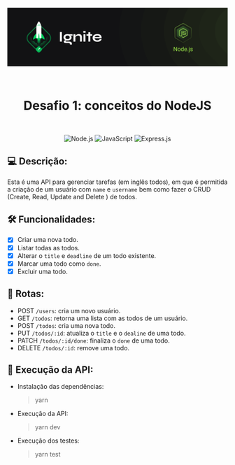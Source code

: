 <p align="center">
  <img src=".github/capa-ignite-nodejs.png" alt="Ignite Node.js">
</p>

<br>

<h1 align="center">
  Desafio 1: conceitos do NodeJS
</h1>

<br>

<p align="center">
  <img src="https://img.shields.io/badge/Node.js-339933?style=for-the-badge&logo=nodedotjs&logoColor=white" alt="Node.js">
  <img src="https://img.shields.io/badge/JavaScript-323330?style=for-the-badge&logo=javascript&logoColor=F7DF1E" alt="JavaScript">
  <img src="https://img.shields.io/badge/Express.js-000000?style=for-the-badge&logo=express&logoColor=white" alt="Express.js">
</p>

## :computer: Descrição:
Esta é uma API para gerenciar tarefas (em inglês todos), em que é permitida a criação de um usuário com `name` e `username` bem como fazer o CRUD (Create, Read, Update and Delete ) de todos.

## :hammer_and_wrench: Funcionalidades:
- [x] Criar uma nova todo.
- [x] Listar todas as todos.
- [x] Alterar o `title` e `deadline` de um todo existente.
- [x] Marcar uma todo como `done`.
- [x] Excluir uma todo.

## :link: Rotas:
- POST `/users`: cria um novo usuário.
- GET `/todos`: retorna uma lista com as todos de um usuário.
- POST `/todos`: cria uma nova todo.
- PUT `/todos/:id`: atualiza o `title` e o `dealine` de uma todo.
- PATCH `/todos/:id/done`: finaliza o `done` de uma todo.
- DELETE `/todos/:id`: remove uma todo.

## :memo: Execução da API:
- Instalação das dependências:
  > yarn

- Execução da API:
  > yarn dev

- Execução dos testes:
  > yarn test
